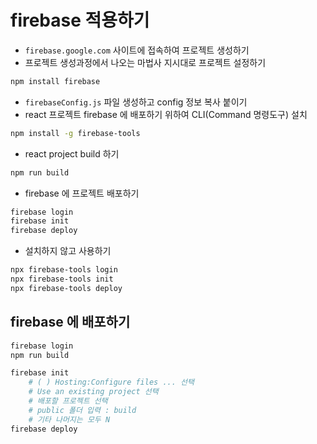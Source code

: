 # firebase 적용하기

- `firebase.google.com` 사이트에 접속하여 프로젝트 생성하기
- 프로젝트 생성과정에서 나오는 마법사 지시대로 프로젝트 설정하기

```bash
npm install firebase
```

- `firebaseConfig.js` 파일 생성하고 config 정보 복사 붙이기
- react 프로젝트 firebase 에 배포하기 위하여 CLI(Command 명령도구) 설치

```bash
npm install -g firebase-tools
```

- react project build 하기

```bash
npm run build
```

- firebase 에 프로젝트 배포하기

```bash
firebase login
firebase init
firebase deploy
```

- 설치하지 않고 사용하기

```bash
npx firebase-tools login
npx firebase-tools init
npx firebase-tools deploy
```

## firebase 에 배포하기

```bash
firebase login
npm run build

firebase init
    # ( ) Hosting:Configure files ... 선택
    # Use an existing project 선택
    # 배포할 프로젝트 선택
    # public 폴더 입력 : build
    # 기타 나머지는 모두 N
firebase deploy
```

